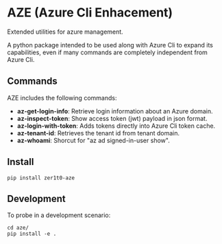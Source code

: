 # AZE (Azure Cli Enhacement)

Extended utilities for azure management.

A python package intended to be used along with Azure Cli to expand its
capabilities, even if many commands are completely independent from Azure Cli.


## Commands

AZE includes the following commands:

- **az-get-login-info**: Retrieve login information about an Azure domain.
- **az-inspect-token**: Show access token (jwt) payload in json format.
- **az-login-with-token**: Adds tokens directly into Azure Cli token cache.
- **az-tenant-id**: Retrieves the tenant id from tenant domain.
- **az-whoami**: Shorcut for "az ad signed-in-user show".

## Install

```
pip install zer1t0-aze
```

## Development

To probe in a development scenario:
```
cd aze/
pip install -e .
```
